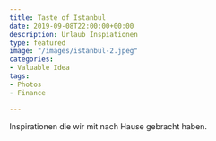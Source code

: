 ```yaml
---
title: Taste of Istanbul
date: 2019-09-08T22:00:00+00:00
description: Urlaub Inspiationen
type: featured
image: "/images/istanbul-2.jpeg"
categories:
- Valuable Idea
tags:
- Photos
- Finance

---
```

Inspirationen die wir mit nach Hause gebracht haben.